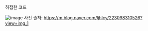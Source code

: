 허접한 코드

![image](https://github.com/user-attachments/assets/1c7520cf-754f-4a32-91d8-edebe0b2693d)
사진 출처: https://m.blog.naver.com/ljhlcy/223098310526?view=img_1
